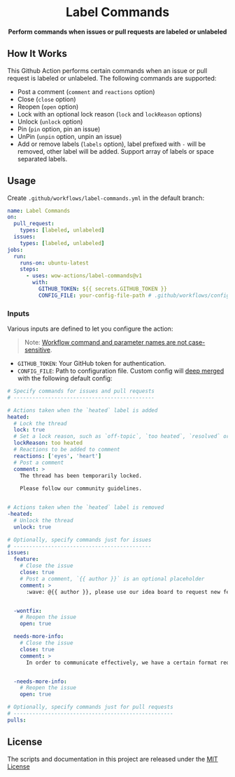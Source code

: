 <h1 align="center">Label Commands</h1>
<p align="center"><strong>Perform commands when issues or pull requests are labeled or unlabeled</strong></p>

## How It Works

This Github Action performs certain commands when an issue or pull request is labeled or unlabeled. The following commands are supported:

- Post a comment (`comment` and `reactions` option)
- Close (`close` option)
- Reopen (`open` option)
- Lock with an optional lock reason (`lock` and `lockReason` options)
- Unlock (`unlock` option)
- Pin (`pin` option, pin an issue)
- UnPin (`unpin` option, unpin an issue)
- Add or remove labels (`labels` option), label prefixed with `-` will be removed, other label will be added. Support array of labels or space separated labels.

## Usage

Create `.github/workflows/label-commands.yml` in the default branch:

```yaml
name: Label Commands
on:
  pull_request:
    types: [labeled, unlabeled]
  issues:
    types: [labeled, unlabeled]
jobs:
  run:
    runs-on: ubuntu-latest
    steps:
      - uses: wow-actions/label-commands@v1
        with:
          GITHUB_TOKEN: ${{ secrets.GITHUB_TOKEN }}
          CONFIG_FILE: your-config-file-path # .github/workflows/config/label-commands.yml
```

### Inputs

Various inputs are defined to let you configure the action:

> Note: [Workflow command and parameter names are not case-sensitive](https://docs.github.com/en/free-pro-team@latest/actions/reference/workflow-commands-for-github-actions#about-workflow-commands).

- `GITHUB_TOKEN`: Your GitHub token for authentication.
- `CONFIG_FILE`: Path to configuration file. Custom config will [deep merged](https://lodash.com/docs/4.17.15#merge) with the following default config:

```yml
# Specify commands for issues and pull requests
# ---------------------------------------------

# Actions taken when the `heated` label is added
heated:
  # Lock the thread
  lock: true
  # Set a lock reason, such as `off-topic`, `too heated`, `resolved` or `spam`
  lockReason: too heated
  # Reactions to be added to comment
  reactions: ['eyes', 'heart']
  # Post a comment
  comment: >
    The thread has been temporarily locked.
    
    Please follow our community guidelines.


# Actions taken when the `heated` label is removed
-heated:
  # Unlock the thread
  unlock: true

# Optionally, specify commands just for issues
# --------------------------------------------
issues:
  feature:
    # Close the issue
    close: true
    # Post a comment, `{{ author }}` is an optional placeholder
    comment: >
      :wave: @{{ author }}, please use our idea board to request new features.


  -wontfix:
    # Reopen the issue
    open: true

  needs-more-info:
    # Close the issue
    close: true
    comment: >
      In order to communicate effectively, we have a certain format requirement for the issue, your issue is automatically closed because there is no recurring step or reproducible warehouse, and will be REOPEN after the offer.


  -needs-more-info:
    # Reopen the issue
    open: true

# Optionally, specify commands just for pull requests
# ---------------------------------------------------
pulls:
```

## License

The scripts and documentation in this project are released under the [MIT License](LICENSE)
